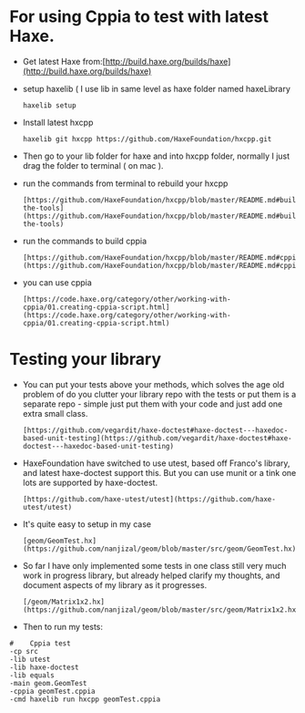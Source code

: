 # For using Cppia to test with latest Haxe.
- Get latest Haxe from:[http://build.haxe.org/builds/haxe](http://build.haxe.org/builds/haxe)
      
- setup haxelib ( I use lib in same level as haxe folder named haxeLibrary

      haxelib setup
    
- Install latest hxcpp

      haxelib git hxcpp https://github.com/HaxeFoundation/hxcpp.git
    
- Then go to your lib folder for haxe and into hxcpp folder, normally I just drag the folder to terminal ( on mac ).

- run the commands from terminal to rebuild your hxcpp

      [https://github.com/HaxeFoundation/hxcpp/blob/master/README.md#building-the-tools](https://github.com/HaxeFoundation/hxcpp/blob/master/README.md#building-the-tools)
      
- run the commands to build cppia

      [https://github.com/HaxeFoundation/hxcpp/blob/master/README.md#cppia](https://github.com/HaxeFoundation/hxcpp/blob/master/README.md#cppia)
      
- you can use cppia 

      [https://code.haxe.org/category/other/working-with-cppia/01.creating-cppia-script.html](https://code.haxe.org/category/other/working-with-cppia/01.creating-cppia-script.html)
      
# Testing your library

- You can put your tests above your methods, which solves the age old problem of do you clutter your library repo with the tests or put them is a separate repo - simple just put them with your code and just add one extra small class.

      [https://github.com/vegardit/haxe-doctest#haxe-doctest---haxedoc-based-unit-testing](https://github.com/vegardit/haxe-doctest#haxe-doctest---haxedoc-based-unit-testing)
      
- HaxeFoundation have switched to use utest, based off Franco's library, and latest haxe-doctest support this. But you can use munit or a tink one lots are supported by haxe-doctest.
      
      [https://github.com/haxe-utest/utest](https://github.com/haxe-utest/utest)
      
- It's quite easy to setup in my case

      [geom/GeomTest.hx](https://github.com/nanjizal/geom/blob/master/src/geom/GeomTest.hx)
      
- So far I have only implemented some tests in one class still very much work in progress library, but already helped clarify my thoughts, and document aspects of my library as it progresses.

      [/geom/Matrix1x2.hx](https://github.com/nanjizal/geom/blob/master/src/geom/Matrix1x2.hx)      
- Then to run my tests:

```
#    Cppia test
-cp src
-lib utest
-lib haxe-doctest
-lib equals
-main geom.GeomTest
-cppia geomTest.cppia
-cmd haxelib run hxcpp geomTest.cppia
```
